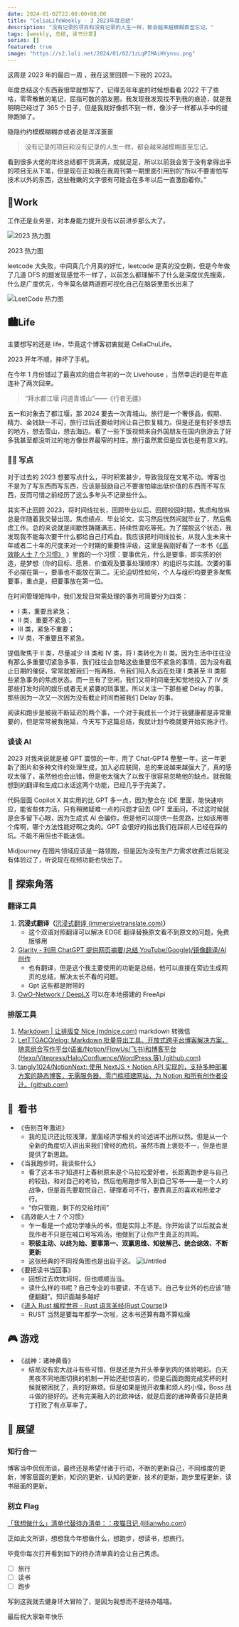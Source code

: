 ```yaml
---
date: 2024-01-02T22:00:00+08:00
title: "CeliaLifeWeekly - 3 2023年度总结"
description: "没有记录的项目和没有记录的人生一样，都会越来越模糊直至忘记。"
tags: [weekly, 总结, 读书分享]
series: []
featured: true
image: "https://s2.loli.net/2024/01/02/1zLqPIMAiHYynsu.png"
---
```


这周是 2023 年的最后一周 ，我在这里回顾一下我的 2023。

年度总结这个东西我很早就想写了，记得去年年底的时候想看看 2022 干了些啥，零零散散的笔记，屈指可数的朋友圈，我发现我发现找不到我的痕迹，就是我明明已经过了 365 个日子，但是我就好像抓不到一样，像沙子一样都从手中的缝隙跑掉了。

隐隐约约模模糊糊亦或者说是浑浑噩噩

> 没有记录的项目和没有记录的人生一样，都会越来越模糊直至忘记。

看到很多大佬的年终总结都干货满满，成就足足，所以以前我会苦于没有拿得出手的项目无从下笔，但是现在正如我在我周刊第一期里面引用到的“所以不要害怕写技术以外的东西，这些稚嫩的文字很有可能会在多年以后一直激励着你。”

## 💼Work

工作还是业务崽，对本身能力提升没有以前进步那么大了。

![2023 热力图](https://s2.loli.net/2024/01/02/1zLqPIMAiHYynsu.png)

2023 热力图

leetcode 大失败，中间真几个月真的好忙，leetcode 是真的没空刷，但是今年做了几道 DFS 的题发现感觉不一样了，以前怎么都理解不了什么是深度优先搜索，什么是广度优先，今年莫名做两道题可视化自己在脑袋里面长出来了

![LeetCode 热力图](https://s2.loli.net/2024/01/02/nSLNU2emMKgHzR7.png)

## 🏙️Life

主要想写的还是 life，毕竟这个博客初衷就是 CeliaChuLife。

2023 开年不顺，摔坏了手机。

在今年 1 月份错过了最喜欢的组合年初的一次 Livehouse ，当然幸运的是在年底连补了两次回来。

> “拜水都江堰 问道青城山”——《行者无疆》

五一和对象去了都江堰，那 2024 要去一次青城山。旅行是一个奢侈品，假期、精力、金钱缺一不可，旅行过后还要给时间让自己恢复精力。但是还是有好多想去的地方，想去雪山，想去海边。看了一些下饭视频来自外国朋友在国内旅游去了好多我甚至都没听过的地方像世界最窄的村庄。旅行虽然累但是应该也是有意义的。

### ✍🏻 写点

对于过去的 2023 想要写点什么，平时积累甚少，导致我现在文笔不动。博客也不是为了写东西而写东西，应该是鼓励自己不要害怕输出低价值的东西而不写东西，反而可惜之前经历了这么多年头不记录些什么。

其实不止回顾 2023，将时间线拉长，回顾毕业以后、回顾校园时期，焦虑和放纵总是伴随着我交替出现。焦虑绩点、毕业论文、实习然后恍然间就毕业了，然后焦虑工作。总的来说就是间歇性踌躇满志，持续性混吃等死。为了摆脱这个状态，我发现我不能每次要干什么都给自己打鸡血，我应该把时间线拉长，从我人生未来十年或者二十年的尺度来对一个时期的重要性评级，这里是我刚好看了一本书《[《高效能人士 7 个习惯》](https://www.notion.so/7-bd4ee192d3434c53a561039a843bde46?pvs=21) 》里面的一个习惯：要事优先，什么是要事，即实质的创造，是梦想（你的目标、愿景、价值观及要事处理顺序）的组织与实践。次要的事不必摆在第一，要事也不能放在第二。无论迫切性如何，个人与组织均要更多聚焦要事，重点是，把要事放在第一位。

在时间管理矩阵中，我们发现日常需处理的事务可简要分为四类：

- Ⅰ 类，重要且紧急；
- Ⅱ 类，重要不紧急；
- Ⅲ 类，紧急不重要；
- Ⅳ 类，不重要且不紧急。

提倡聚焦于 Ⅱ 类，尽量减少 Ⅲ 类和 Ⅳ 类，将 Ⅰ 类转化为 Ⅱ 类。因为生活中往往没有那么多重要切紧急多事，我们往往会忽略这些重要但不紧急的事情，因为没有截止日期的催促，常常就被我们一拖再拖，令我们陷入永远在处理 Ⅰ 类甚至 Ⅲ 类那些紧急事务的焦虑状态。而一旦有了空闲，我们又将时间毫无知觉地投入了 Ⅳ 类那些打发时间的娱乐或者无关紧要的琐事里。所以关注一下那些被 Delay 的事，那些因为一次又一次因为没有截止时间而被我们 Delay 的事。

阅读和跑步是被我不断延迟的两个事，一个对于我成长一个对于我健康都是非常重要的，但是常常被我拖延，今天写下这篇总结，我就计划今晚就要开始实施才行。

### 谈谈 AI

2023 对我来说就是被 GPT 震惊的一年，用了 Chat-GPT4 整整一年，这一年更新了图片和多种文件的处理生成，加入必应联网，总的来说越来越强大了，真的感叹太强了，虽然他也会出错，但是他太强大了以致于很容易忽略他的缺点。就我能想到的翻译和生成口水话这两个功能，已经几乎于完美了。

代码层面 Copilot X 其实用的比 GPT 多一点，因为整合在 IDE 里面，能快速响应，能省些体力活，只有稍微疑难一点的问题才回去 GPT 里面问，不过这时候就是会多留下心眼，因为生成式 AI 会骗你，但是他可以提供一些思路，比如该用哪个库啊，哪个方法性能好啊之类的。GPT 会很好的指出我们在踩前人已经在踩的坑。不能不用但也不能迷信。

Midjourney 在图片领域应该是一路领跑，但是因为没有生产力需求收费过后就没有体验过了，听说现在视频功能也快出了。

## 🌟 探索角落

### 翻译工具

1. **沉浸式翻译（**[沉浸式翻译 (immersivetranslate.com)](https://immersivetranslate.com/)**）**
   - 这个双语对照翻译可以解决 EDGE 翻译替换原文看不到原文的问题，免费版够用
2. [Glarity - 利用 ChatGPT 提供网页摘要(总结 YouTube/Google)/镜像翻译/AI 创作](https://glarity.app/zh-CN)
   - 也有翻译，但是这个我主要使用的功能是总结，他可以直接在旁边生成网页的总结，解决太长不看的问题。
   - Gpt 这些都是附带的
3. [OwO-Network / DeepLX](https://github.com/OwO-Network/DeepLX) 可以在本地搭建的 FreeApi

### 排版工具

1. [Markdown | 让排版变 Nice (mdnice.com)](https://editor.mdnice.com/) markdown 转微信
2. [LetTTGACO/elog: Markdown 批量导出工具、开放式跨平台博客解决方案，随意组合写作平台(语雀/Notion/FlowUs/飞书)和博客平台(Hexo/Vitepress/Halo/Confluence/WordPress 等) (github.com)](https://github.com/LetTTGACO/elog)
3. [tangly1024/NotionNext: 使用 NextJS + Notion API 实现的，支持多种部署方案的静态博客，无需服务器、零门槛搭建网站，为 Notion 和所有创作者设计。(github.com)](https://github.com/tangly1024/NotionNext)

## 📖  看书

- 《告别百年激进》
  - 我的见识还比较浅薄，里面经济学相关的论述讲不出所以然。但是从一个全新的角度切入讲出来我们曾经的危机，虽然市面上褒贬不一，但是也是提供了新思路。
- 《当我跑步时，我谈些什么》
  - 看了这本书才知道村上春树原来是个马拉松爱好者，长距离跑步是与自己的较劲，和对自己的考验，然后他用跑步带入到自己写书——是一个人的战争，但是首先要取悦自己，硬撑着可不行，要靠真正的喜欢和热爱才行。
  - “你只管跑，剩下的交给时间”
- 《高效能人士 7 个习惯》
  - 乍一看是一个成功学噱头的书，但是实际上不是。你开始读了以后就会发现作者不只是在喊口号写鸡汤，他做到了让你产生真正的共鸣。
  - **积极主动、以终为始、要事第一、双赢思维、知彼解己、统合综效、不断更新**
  - 这张经典的不同视角图也是出自于这。
  ![Untitled](https://s2.loli.net/2024/01/02/gZI4LMAhOEHbRmq.png)
- 《要把读书当回事》
  - 回想过去坎坎坷坷，但也顺顺当当。
  - 读什么样的书呢？自己专业的书要读，不在话下。自己专业外的也应该“随便翻翻”。知识面越多越好
- 《[进入 Rust 编程世界 - Rust 语言圣经(Rust Course)](https://course.rs/into-rust.html)》
  - RUST 当然是要每年都学一次啦，这本书还算有趣不算枯燥

## 🎮 游戏

- 《战神：诸神黄昏》
  - 结局没有宏大战斗有些可惜，但是还是为开头拳拳到肉的体验喝彩。白天黑夜不同地图切换的机制一开始还挺惊喜的，但是后面跑图完成奖杯的时候就被困扰了，真的好麻烦。但是如果是抛开收集和烦人的小怪，Boss 战斗做的挺好的。还有完美融入的北欧神话，就是后面的诸神黄昏只是把奥丁打败了有点草率了。

## 📆 展望

### 知行合一

博客当中侃侃而谈，最终还是希望付诸于行动，不断的更新自己，不同维度的更新，博客层面的更新，知识的更新，认知的更新，技术的更新，跑步里程更新，读书层面的更新。

### 别立 Flag

[「我想做什么」清单代替待办清单：：夜猫日记 (lillianwho.com)](https://lillianwho.com/posts/i-want-list/)

正如此文所讲，想想我今年想做什么，想跑步，想读书，想旅行。

毕竟你每次打开看到如下的待办清单真的会让自己焦虑。

- [ ] 旅行
- [ ] 读书
- [ ] 跑步

写到这我就去健身环大冒险了，是因为我想而不是待办嘻嘻。

最后祝大家新年快乐
